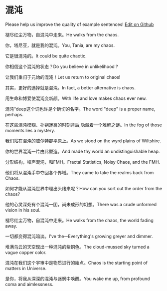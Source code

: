 # 混沌

Please help us improve the quality of example sentences! [Edit on Github](https://github.com/jiyushe/jiyu-example-sentence-source/blob/main/chinese/hundun.md)

<p><span class="chinese">褪尽红尘万物，自混沌中走来。</span><span class="english">He walks from the chaos.</span></p>

<p><span class="chinese">你，塔尼亚，就是我的混沌。</span><span class="english">You, Tania, are my chaos.</span></p>

<p><span class="chinese">它是很混沌的。</span><span class="english">It could be quite chaotic.</span></p>

<p><span class="chinese">你相信这个混沌的状态？</span><span class="english">Do you believe in unlikelihood ?</span></p>

<p><span class="chinese">让我们重归于元始的混沌！</span><span class="english">Let us return to original chaos!</span></p>

<p><span class="chinese">其实，更好的选择就是混沌。</span><span class="english">In fact, a better alternative is chaos.</span></p>

<p><span class="chinese">用生命和博爱使混沌变新颜。</span><span class="english">With life and love makes chaos ever new.</span></p>

<p><span class="chinese">混沌“deep这个词也许是个确切的名字。</span><span class="english">The word "deep" is a proper name, perhaps.</span></p>

<p><span class="chinese">在这些混沌模糊、扑朔迷离的时刻背后,隐藏着一个难解之谜。</span><span class="english">In the fog of those moments lies a mystery.</span></p>

<p><span class="chinese">我们站在混沌的威尔特郡平原上。</span><span class="english">As we stood on the wyrd plains of Wiltshire.</span></p>

<p><span class="chinese">你的世界混沌一片由此塑造。</span><span class="english">And made thy world an undistinguishable heap.</span></p>

<p><span class="chinese">分形结构，噪声混沌，和FMH。</span><span class="english">Fractal Statistics, Noisy Chaos, and the FMH.</span></p>

<p><span class="chinese">他们将从混沌手中夺回各个界域。</span><span class="english">They came to take the realms back from Chaos.</span></p>

<p><span class="chinese">如何才能从混沌世界中理出头绪来呢？</span><span class="english">How can you sort out the order from the chaos?</span></p>

<p><span class="chinese">他的心灵深处有个混沌一团，尚未成形的幻想。</span><span class="english">There was a crude unformed vision in his soul.</span></p>

<p><span class="chinese">褪尽红尘万物，自混沌中走来。</span><span class="english">He walks from the chaos, the world fading away.</span></p>

<p><span class="chinese">一切都变得混沌暗淡。</span><span class="english">I've the--Everything's growing greyer and dimmer.</span></p>

<p><span class="chinese">堆满乌云的天空现出一种混沌的紫铜色。</span><span class="english">The cloud-mussed sky turned a vague copper color.</span></p>

<p><span class="chinese">混沌在我们这个宇审中是物质进行的始点。</span><span class="english">Chaos is the starting point of matters in Universe.</span></p>

<p><span class="chinese">是你，将我从深深的混沌与迷惘中唤醒。</span><span class="english">You wake me up, from profound coma and aimlessness.</span></p>

